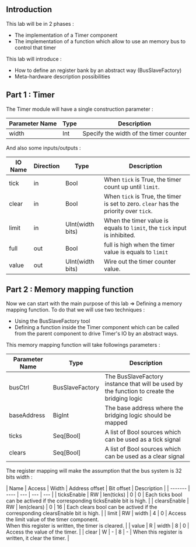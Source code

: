 ## Introduction
This lab will be in 2 phases :

- The implementation of a Timer component
- The implementation of a function which allow to use an memory bus to control that timer

This lab will introduce :
- How to define an register bank by an abstract way (BusSlaveFactory)
- Meta-hardware description possibilities

## Part 1 : Timer

The Timer module will have a single construction parameter :

| Parameter Name  |  Type  | Description |
| ------- | ---- | ---- |
| width | Int | Specify the width of the timer counter |

And also some inputs/outputs :

| IO Name  | Direction | Type  | Description |
| ------- | ---- | ---- | ---- |
| tick | in | Bool | When `tick` is True, the timer count up until `limit`. |
| clear | in | Bool | When `tick` is True, the timer is set to zero. `clear` has the priority over `tick`. |
| limit | in |  UInt(width bits) | When the timer value is equals to `limit`, the `tick` input is inhibited. |
| full | out | Bool | full is high when the timer value is equals to `limit`  |
| value | out | UInt(width bits)  | Wire out the timer counter value. |


## Part 2 : Memory mapping function
Now we can start with the main purpose of this lab => Defining a memory mapping function. To do that we will use two techniques :

- Using the BusSlaveFactory tool
- Defining a function inside the Timer component which can be called from the parent component to drive Timer's IO by an abstract ways.

This memory mapping function will take followings parameters :

| Parameter Name  |  Type  | Description |
| ------- | ---- | ---- |
| busCtrl | BusSlaveFactory | The BusSlaveFactory instance that will be used by the function to create the bridging logic |
| baseAddress | BigInt | The base address where the bridging logic should be mapped |
| ticks | Seq[Bool] | A list of Bool sources which can be used as a tick signal |
| clears | Seq[Bool] | A list of Bool sources which can be used as a clear signal|

The register mapping will make the assumption that the bus system is 32 bits width :

| Name | Access | Width | Address offset | Bit offset |  Description |
| ------- | ---- | --- | --- | --- |
| ticksEnable | RW | len(ticks) | 0 | 0 | Each ticks bool can be actived if the corresponding ticksEnable bit is high. |
| clearsEnable | RW | len(clears) | 0 | 16 | Each clears bool can be actived if the corresponding clearsEnable bit is high. |
| limit | RW | width | 4  | 0 | Access the limit value of the timer component.<br> When this register is written, the timer is cleared. |
| value | R | width | 8  | 0 | Access the value of the timer. |
| clear | W | - | 8  | - | When this register is written, it clear the timer. |
